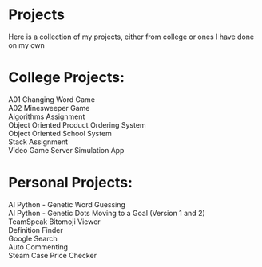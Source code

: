 # Projects
Here is a collection of my projects, either from college or ones I have done on my own

# College Projects:
A01 Changing Word Game  
A02 Minesweeper Game  
Algorithms Assignment  
Object Oriented Product Ordering System	  
Object Oriented School System	  
Stack Assignment  
Video Game Server Simulation App  

# Personal Projects:  
AI Python   - Genetic Word Guessing  
AI Python   - Genetic Dots Moving to a Goal  (Version 1 and 2)  
TeamSpeak Bitomoji Viewer    
Definition Finder  
Google Search  
Auto Commenting  
Steam Case Price Checker  
